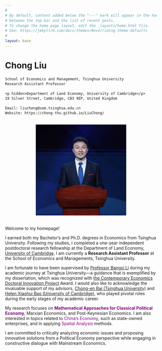 ```yaml
---
#
# By default, content added below the "---" mark will appear in the home page
# between the top bar and the list of recent posts.
# To change the home page layout, edit the _layouts/home.html file.
# See: https://jekyllrb.com/docs/themes/#overriding-theme-defaults
#
layout: base
---
```


# Chong Liu

```
School of Economics and Management, Tsinghua University
Research Assistant Professor

<p hidden>Department of Land Economy, University of Cambridge</p>
19 Silver Street, Cambridge, CB3 9EP, United Kingdom

Email: liuchong@sem.tsinghua.edu.cn
Website: https://chong-thu.github.io/LiuChong/
```

<br/>

<div  align="center"> 
<img src="zhaopian.JPG" width = "300" height = "300"/>
</div>

<br/>

Welcome to my homepage!

I earned both my Bachelor’s and Ph.D. degrees in Economics from Tsinghua University. Following my studies, I completed a one-year independent postdoctoral research fellowship at the Department of Land Economy, [University of Cambridge](https://www.landecon.cam.ac.uk/person/chong-liu). I am currently a **Research Assistant Professor** at the School of Economics and Managements, Tsinghua University.

I am fortunate to have been supervised by [Professor Bangxi Li](https://www.tioe.tsinghua.edu.cn/info/1180/2221.htm) during my academic journey at Tsinghua University—a guidance that is exemplified by my dissertation, which was recognized with [the Contemporary Economics Doctoral Innovation Project](https://www.nefchina.org/homefile/03d0f883-c99f-4d5f-886e-819ef9ee754b.pdf) Award. I would also like to acknowledge the invaluable support of my advisors, [Chong-en Bai (Tsinghua University)](https://www.sem.tsinghua.edu.cn/en/info/1215/7001.htm) and [Helen Xiaohui Bao (University of Cambridge)](https://www.landecon.cam.ac.uk/directory/dr-helen-xiaohui-bao), who played pivotal roles during the early stages of my academic career.

My research focuses on **<font color=purple>Mathematical Approaches for Classical Political Economy</font>**, Marxian Economics, and Post-Keynesian Economics. I am also interested in topics related to <font color=purple>China’s Economy</font>, such as state-owned enterprises, and in applying <font color=purple>Spatial Analysis</font> methods.

I am committed to critically analyzing economic issues and proposing innovative solutions from a Political Economy perspective while engaging in constructive dialogue with Mainstream Economics.

<br/>
<br/>